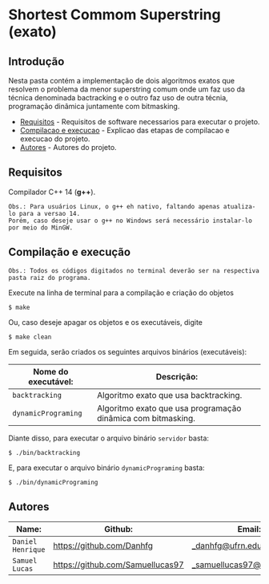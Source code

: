 # Shortest Commom Superstring (exato)

## Introdução  

Nesta pasta contém a implementação de dois algoritmos exatos que resolvem o problema da menor superstring comum onde um faz uso da técnica denominada bactracking e o outro faz uso de outra técnia, programação dinâmica juntamente com bitmasking.

- [Requisitos](#requisitos) - Requisitos de software necessarios para executar o projeto.
- [Compilacao e execucao](#compilacao-e-execucao) - Explicao das etapas de compilacao e execucao do projeto.
- [Autores](#autores) - Autores do projeto.

## Requisitos    

Compilador C++ 14 (__g++__).
	
	Obs.: Para usuários Linux, o g++ eh nativo, faltando apenas atualiza-lo para a versao 14.  
	Porém, caso deseje usar o g++ no Windows será necessário instalar-lo por meio do MinGW. 

## Compilação e execução

	Obs.: Todos os códigos digitados no terminal deverão ser na respectiva pasta raiz do programa.  

Execute na linha de terminal para a compilação e criação do objetos

```
$ make
```  
Ou, caso deseje apagar os objetos e os executáveis, digite  

```
$ make clean
```  
Em seguida, serão criados os seguintes arquivos binários (executáveis):

| Nome do executável: | Descrição: | 
| ---------- | ------------- |
|`backtracking` 	| Algoritmo exato que usa backtracking.  
|`dynamicPrograming` 	|Algoritmo exato que usa programação dinâmica com bitmasking.  
  
Diante disso, para executar o arquivo binário `servidor` basta:

```
$ ./bin/backtracking
```
E, para executar o arquivo binário `dynamicPrograming` basta: 

```
$ ./bin/dynamicPrograming
```
  
## Autores 

| Name: | Github: | Email: |  
| ---------- | ------------- | ------------- |
|`Daniel Henrique` 	| https://github.com/Danhfg |_danhfg@ufrn.edu.br_  
|`Samuel Lucas` 	| https://github.com/Samuellucas97 |_samuellucas97@ufrn.edu.br_  

